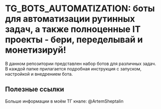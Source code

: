 # TG_BOTS_AUTOMATIZATION: боты для автоматизации рутинных задач, а также полноценные IT проекты - бери, переделывай и монетизируй!

В данном репозитории представлен набор ботов для различных задач. 
В каждой папке прилагается подробная инструкция с запуском, настройкой и внедрением бота.

## Полезные ссылки

Больше информации в моём ТГ кнале: @ArtemSheptalin

